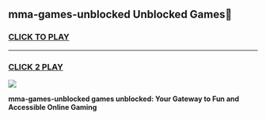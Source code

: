 
## mma-games-unblocked Unblocked Games👋
<h3>
<a href="https://news.freeplayer.one?title=mma-games-unblocked&ref=16F">CLICK TO PLAY</a></h3>
<hr>

<h3>
<a href="https://news.freeplayer.one?title=mma-games-unblocked&ref=16F">CLICK 2 PLAY</a>
  
</h3>

<a href="https://news.freeplayer.one?title=mma-games-unblocked&ref=16F/"><img src="https://clearcache.store/games.png"></a>


**mma-games-unblocked games unblocked: Your Gateway to Fun and Accessible Online Gaming**
